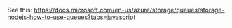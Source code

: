 See this: https://docs.microsoft.com/en-us/azure/storage/queues/storage-nodejs-how-to-use-queues?tabs=javascript
